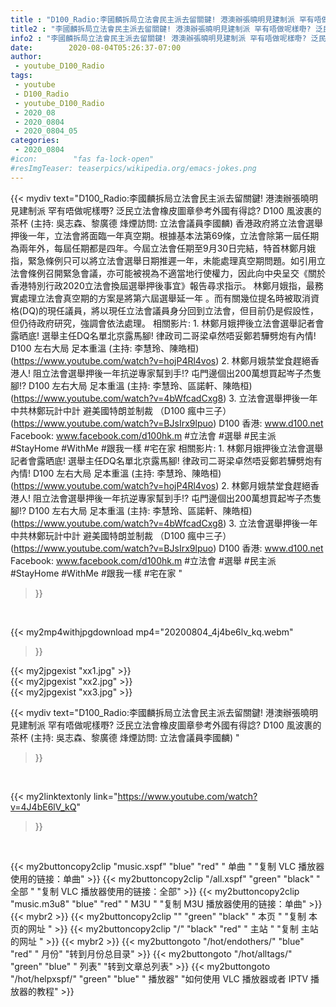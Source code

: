 ```yaml
---
title : "D100_Radio:李國麟拆局立法會民主派去留關鍵! 港澳辦張曉明見建制派 罕有唔做呢樣嘢? 泛民立法會橡皮圖章參考外國有得諗? D100 風波裹的茶杯 (主持: 吳志森、黎廣德 烽煙訪問: 立法會議員李國麟) "
title2 : "李國麟拆局立法會民主派去留關鍵! 港澳辦張曉明見建制派 罕有唔做呢樣嘢? 泛民立法會橡皮圖章參考外國有得諗? D100 風波裹的茶杯 (主持: 吳志森、黎廣德 烽煙訪問: 立法會議員李國麟) "
info2 : "李國麟拆局立法會民主派去留關鍵! 港澳辦張曉明見建制派 罕有唔做呢樣嘢? 泛民立法會橡皮圖章參考外國有得諗? D100 風波裹的茶杯 (主持: 吳志森、黎廣德 烽煙訪問: 立法會議員李國麟)    香港政府將立法會選舉押後一年，立法會將面臨一年真空期。根據基本法第69條，立法會除第一屆任期為兩年外，每屆任期都是四年。今屆立法會任期至9月30日完結，特首林鄭月娥指，緊急條例只可以將立法會選舉日期推遲一年，未能處理真空期問題。如引用立法會條例召開緊急會議，亦可能被視為不適當地行使權力，因此向中央呈交《關於香港特別行政2020立法會換屆選舉押後事宜》報告尋求指示。    林鄭月娥指，最務實處理立法會真空期的方案是將第六屆選舉延一年 。而有關幾位提名時被取消資格(DQ)的現任議員，將以現任立法會議員身分回到立法會，但目前仍是假設性，但仍待政府研究，強調會依法處理。    相關影片:  1. 林鄭月娥押後立法會選舉記者會露晒底! 選舉主任DQ名單北京露馬腳! 律政司二哥梁卓然唔妥鄭若驊劈炮有內情!  D100 左右大局 足本重溫 (主持: 李慧玲、陳皓桓) (https://www.youtube.com/watch?v=hojP4Rl4vos)  2. 林鄭月娥禁堂食趕絕香港人! 阻立法會選舉押後一年抗逆專家幫到手!? 屯門邊個出200萬想買起岑子杰隻腳!?  D100 左右大局 足本重溫 (主持: 李慧玲、區諾軒、陳皓桓) (https://www.youtube.com/watch?v=4bWfcadCxg8)  3. 立法會選舉押後一年 中共林鄭玩計中計 避美國特朗並制裁 （D100 瘋中三子） (https://www.youtube.com/watch?v=BJsIrx9lpuo)    D100 香港: www.d100.net  Facebook: www.facebook.com/d100hk.m    #立法會 #選舉 #民主派 #StayHome #WithMe #跟我一樣 #宅在家  相關影片: 1. 林鄭月娥押後立法會選舉記者會露晒底! 選舉主任DQ名單北京露馬腳! 律政司二哥梁卓然唔妥鄭若驊劈炮有內情!  D100 左右大局 足本重溫 (主持: 李慧玲、陳皓桓) (https://www.youtube.com/watch?v=hojP4Rl4vos) 2. 林鄭月娥禁堂食趕絕香港人! 阻立法會選舉押後一年抗逆專家幫到手!? 屯門邊個出200萬想買起岑子杰隻腳!?  D100 左右大局 足本重溫 (主持: 李慧玲、區諾軒、陳皓桓) (https://www.youtube.com/watch?v=4bWfcadCxg8) 3. 立法會選舉押後一年 中共林鄭玩計中計 避美國特朗並制裁 （D100 瘋中三子） (https://www.youtube.com/watch?v=BJsIrx9lpuo)  D100 香港: www.d100.net  Facebook: www.facebook.com/d100hk.m  #立法會 #選舉 #民主派 #StayHome #WithMe #跟我一樣 #宅在家 "
date:        2020-08-04T05:26:37-07:00
author:
 - youtube_D100_Radio
tags:
 - youtube
 - D100_Radio
 - youtube_D100_Radio
 - 2020_08
 - 2020_0804
 - 2020_0804_05
categories:
 - 2020_0804
#icon:        "fas fa-lock-open"
#resImgTeaser: teaserpics/wikipedia.org/emacs-jokes.png
---
```


{{< mydiv text="D100_Radio:李國麟拆局立法會民主派去留關鍵! 港澳辦張曉明見建制派 罕有唔做呢樣嘢? 泛民立法會橡皮圖章參考外國有得諗? D100 風波裹的茶杯 (主持: 吳志森、黎廣德 烽煙訪問: 立法會議員李國麟)    香港政府將立法會選舉押後一年，立法會將面臨一年真空期。根據基本法第69條，立法會除第一屆任期為兩年外，每屆任期都是四年。今屆立法會任期至9月30日完結，特首林鄭月娥指，緊急條例只可以將立法會選舉日期推遲一年，未能處理真空期問題。如引用立法會條例召開緊急會議，亦可能被視為不適當地行使權力，因此向中央呈交《關於香港特別行政2020立法會換屆選舉押後事宜》報告尋求指示。    林鄭月娥指，最務實處理立法會真空期的方案是將第六屆選舉延一年 。而有關幾位提名時被取消資格(DQ)的現任議員，將以現任立法會議員身分回到立法會，但目前仍是假設性，但仍待政府研究，強調會依法處理。    相關影片:  1. 林鄭月娥押後立法會選舉記者會露晒底! 選舉主任DQ名單北京露馬腳! 律政司二哥梁卓然唔妥鄭若驊劈炮有內情!  D100 左右大局 足本重溫 (主持: 李慧玲、陳皓桓) (https://www.youtube.com/watch?v=hojP4Rl4vos)  2. 林鄭月娥禁堂食趕絕香港人! 阻立法會選舉押後一年抗逆專家幫到手!? 屯門邊個出200萬想買起岑子杰隻腳!?  D100 左右大局 足本重溫 (主持: 李慧玲、區諾軒、陳皓桓) (https://www.youtube.com/watch?v=4bWfcadCxg8)  3. 立法會選舉押後一年 中共林鄭玩計中計 避美國特朗並制裁 （D100 瘋中三子） (https://www.youtube.com/watch?v=BJsIrx9lpuo)    D100 香港: www.d100.net  Facebook: www.facebook.com/d100hk.m    #立法會 #選舉 #民主派 #StayHome #WithMe #跟我一樣 #宅在家  相關影片: 1. 林鄭月娥押後立法會選舉記者會露晒底! 選舉主任DQ名單北京露馬腳! 律政司二哥梁卓然唔妥鄭若驊劈炮有內情!  D100 左右大局 足本重溫 (主持: 李慧玲、陳皓桓) (https://www.youtube.com/watch?v=hojP4Rl4vos) 2. 林鄭月娥禁堂食趕絕香港人! 阻立法會選舉押後一年抗逆專家幫到手!? 屯門邊個出200萬想買起岑子杰隻腳!?  D100 左右大局 足本重溫 (主持: 李慧玲、區諾軒、陳皓桓) (https://www.youtube.com/watch?v=4bWfcadCxg8) 3. 立法會選舉押後一年 中共林鄭玩計中計 避美國特朗並制裁 （D100 瘋中三子） (https://www.youtube.com/watch?v=BJsIrx9lpuo)  D100 香港: www.d100.net  Facebook: www.facebook.com/d100hk.m  #立法會 #選舉 #民主派 #StayHome #WithMe #跟我一樣 #宅在家 "
>}}
<br>


{{< my2mp4withjpgdownload mp4="20200804_4j4be6lv_kq.webm"
>}}

{{< my2jpgexist "xx1.jpg" >}}<br>
{{< my2jpgexist "xx2.jpg" >}}<br>
{{< my2jpgexist "xx3.jpg" >}}<br>



{{< mydiv text="D100_Radio:李國麟拆局立法會民主派去留關鍵! 港澳辦張曉明見建制派 罕有唔做呢樣嘢? 泛民立法會橡皮圖章參考外國有得諗? D100 風波裹的茶杯 (主持: 吳志森、黎廣德 烽煙訪問: 立法會議員李國麟) "
>}}
<br>

{{< my2linktextonly link="https://www.youtube.com/watch?v=4J4bE6lV_kQ"
>}}


<br>

{{< my2buttoncopy2clip "music.xspf"        "blue"   "red"    " 单曲 "  "复制 VLC 播放器使用的链接：单曲" >}} {{< my2buttoncopy2clip "/all.xspf"         "green"  "black"  " 全部 "  "复制 VLC 播放器使用的链接：全部" >}} {{< my2buttoncopy2clip "music.m3u8"        "blue"   "red"    " M3U  "    "复制 M3U 播放器使用的链接：单曲" >}} {{< mybr2 >}} {{< my2buttoncopy2clip ""                  "green"  "black"  " 本页 "    "复制 本页的网址 " >}} {{< my2buttoncopy2clip "/"                 "black"  "red"    " 主站 "    "复制 主站的网址 " >}} {{< mybr2 >}} {{< my2buttongoto      "/hot/endothers/"   "blue"   "red"    " 月份"   "转到月份总目录" >}} {{< my2buttongoto      "/hot/alltags/"     "green"  "blue"   " 列表"   "转到文章总列表" >}} {{< my2buttongoto      "/hot/helpxspf/"    "green"  "blue"   " 播放器" "如何使用 VLC 播放器或者 IPTV 播放器的教程" >}} 
